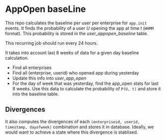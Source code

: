 # AppOpen baseLine #

This repo calculates the baseline per user per enterprise for `app.init` events. It finds the probability of a user _U_ opening the app at time _t_ (`HHMM` format). This probability is stored in the _user\_appopen\_baseline_ table.

This recurring job should run every 24 hours.

It takes into account last 8 weeks of data for a given day baseline calculation.

- Find all enterprises
- Find all (enterprise, userid) who opened app during yesterday
- Update this info into _user\_app\_open_
- For the day of week that was yesterday, find the app_open stats for last 8 weeks. Use this data to calculate the probability of `P(U, t)` and store it into the baseline table.

## Divergences ##

It also computes the divergences of each `(enterpriseid, userid, timestamp, dayofweek)` combination and stores it in database. Ideally, we would want to achieve a state where this divergence is stablised.